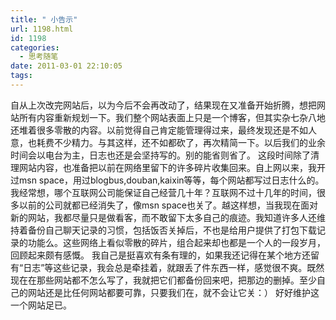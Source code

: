 ```yaml
---
title: " 小告示"
url: 1198.html
id: 1198
categories:
  - 思考随笔
date: 2011-03-01 22:10:05
tags:
---
```


自从上次改完网站后，以为今后不会再改动了，结果现在又准备开始折腾，想把网站所有内容重新规划一下。我们整个网站表面上只是一个博客，但其实杂七杂八地还堆着很多零散的内容。以前觉得自己肯定能管理得过来，最终发现还是不如人意，也耗费不少精力。与其这样，还不如都砍了，再次精简一下。以后我们的业余时间会以电台为主，日志也还是会坚持写的。别的能省则省了。 这段时间除了清理网站内容，也准备把以前在网络里留下的许多碎片收集回来。自上网以来，我开过msn space，用过blogbus,douban,kaixin等等，每个网站都写过日志什么的。我经常想，哪个互联网公司能保证自己经营几十年？互联网不过十几年的时间，很多以前的公司就都已经消失了，像msn space也关了。越这样想，当我现在面对新的网站，我都尽量只是做看客，而不敢留下太多自己的痕迹。我知道许多人还维持着备份自己聊天记录的习惯，包括饭否关掉后，不也是给用户提供了打包下载记录的功能么。这些网络上看似零散的碎片，组合起来却也都是一个人的一段岁月，回顾起来颇有感慨。 我自己是挺喜欢有条有理的，如果我还记得在某个地方还留有“日志”等这些记录，我会总是牵挂着，就跟丢了件东西一样，感觉很不爽。既然现在在那些网站都不怎么写了，我就把它们都备份回来吧，把那边的删掉。至少自己的网站还是比任何网站都要可靠，只要我们在，就不会让它关：） 好好维护这一个网站足已。